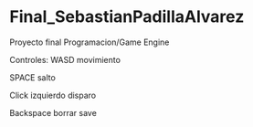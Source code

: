 # Final\_SebastianPadillaAlvarez

Proyecto final Programacion/Game Engine

Controles:
WASD movimiento

SPACE salto

Click izquierdo disparo

Backspace borrar save

